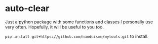 # auto-clear
Just a python package with some functions and classes I personally use very often. Hopefully, it will be useful to you too.

`pip install git+https://github.com/nanduisme/mytools.git` to install.
